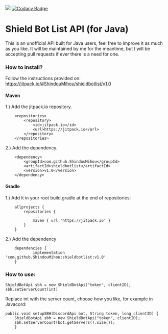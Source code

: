 [![](https://jitpack.io/v/ShindouMihou/shieldbotlist.svg)](https://jitpack.io/#ShindouMihou/shieldbotlist) [![Codacy Badge](https://app.codacy.com/project/badge/Grade/2dcc194334cf4777908449549afac20c)](https://www.codacy.com/gh/ShindouMihou/shieldbotlist/dashboard?utm_source=github.com&amp;utm_medium=referral&amp;utm_content=ShindouMihou/shieldbotlist&amp;utm_campaign=Badge_Grade)
# Shield Bot List API (for Java)
This is an unofficial API built for Java users, feel free to improve it as much as you like.
It will be maintained by me for the meantime, but I will be accepting pull requests if ever there is a need for one.

### How to install?

Follow the instructions provided on:
https://jitpack.io/#ShindouMihou/shieldbotlist/v1.0

#### Maven

1.) Add the jitpack.io repository.

```
	<repositories>
		<repository>
		    <id>jitpack.io</id>
		    <url>https://jitpack.io</url>
		</repository>
	</repositories>
```
  
2.) Add the dependency.

```
	<dependency>
	    <groupId>com.github.ShindouMihou</groupId>
	    <artifactId>shieldbotlist</artifactId>
	    <version>v1.0</version>
	</dependency>
```

#### Gradle

1.) Add it in your root build.gradle at the end of repositories:

```
	allprojects {
		repositories {
			...
			maven { url 'https://jitpack.io' }
		}
	}
```
  
2.) Add the dependency

```
	dependencies {
	        implementation 'com.github.ShindouMihou:shieldbotlist:v1.0'
	}
```
  
### How to use:

```
ShieldBotApi sbh = new ShieldBotApi("token", clientID);
sbh.setServerCount(int)
```

Replace int with the server count, choose how you like, for example in Javacord:

```
public void setupSBH(DiscordApi bot, String token, long clientID) {
    ShieldBotApi sbh = new ShieldBotApi("token", clientID);
    sbh.setServerCount(bot.getServers().size());
    }
```
